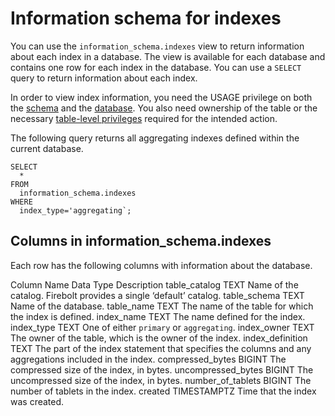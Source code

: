 # [](#information-schema-for-indexes)Information schema for indexes

You can use the `information_schema.indexes` view to return information about each index in a database. The view is available for each database and contains one row for each index in the database. You can use a `SELECT` query to return information about each index.

In order to view index information, you need the USAGE privilege on both the [schema](/Overview/Security/Role-Based%20Access%20Control/database-permissions/schema-permissions.html#schema-level-privileges) and the [database](/Overview/Security/Role-Based%20Access%20Control/database-permissions/#database-level-privileges). You also need ownership of the table or the necessary [table-level privileges](/Overview/Security/Role-Based%20Access%20Control/database-permissions/table-permissions.html#table-level-privileges) required for the intended action.

The following query returns all aggregating indexes defined within the current database.

```
SELECT
  *
FROM
  information_schema.indexes
WHERE
  index_type='aggregating`;
```

## [](#columns-in-information_schemaindexes)Columns in information\_schema.indexes

Each row has the following columns with information about the database.

Column Name Data Type Description table\_catalog TEXT Name of the catalog. Firebolt provides a single ‘default’ catalog. table\_schema TEXT Name of the database. table\_name TEXT The name of the table for which the index is defined. index\_name TEXT The name defined for the index. index\_type TEXT One of either `primary` or `aggregating`. index\_owner TEXT The owner of the table, which is the owner of the index. index\_definition TEXT The part of the index statement that specifies the columns and any aggregations included in the index. compressed\_bytes BIGINT The compressed size of the index, in bytes. uncompressed\_bytes BIGINT The uncompressed size of the index, in bytes. number\_of\_tablets BIGINT The number of tablets in the index. created TIMESTAMPTZ Time that the index was created.